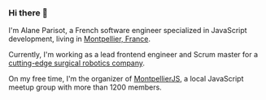 ### Hi there 👋

I'm Alane Parisot, a French software engineer specialized in JavaScript development, living in [Montpellier, France](https://www.montpellier-france.com/).

Currently, I'm working as a lead frontend engineer and Scrum master for a [cutting-edge surgical robotics company](https://quantumsurgical.com/).

On my free time, I'm the organizer of [MontpellierJS](https://www.meetup.com/MontpellierJS), a local JavaScript meetup group with more than 1200 members.

<!--
**alaneparisot/alaneparisot** is a ✨ _special_ ✨ repository because its `README.md` (this file) appears on your GitHub profile.

Here are some ideas to get you started:

- 🔭 I’m currently working on ...
- 🌱 I’m currently learning ...
- 👯 I’m looking to collaborate on ...
- 🤔 I’m looking for help with ...
- 💬 Ask me about ...
- 📫 How to reach me: ...
- 😄 Pronouns: ...
- ⚡ Fun fact: ...
-->
